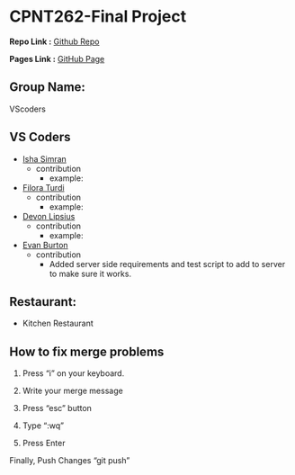 # CPNT262-Final Project

**Repo Link :** [Github Repo](https://github.com/aeoyu/cpnt262-finalproject)

**Pages Link :** [GitHub Page](https://aeoyu.github.io/cpnt262-finalproject/)

## Group Name:

VScoders

## VS Coders

- [Isha Simran](https://github.com/IshaSimran)
  - contribution
    - example:
- [Filora Turdi](https://github.com/aeoyu)
  - contribution
    - example:
- [Devon Lipsius](https://github.com/Nephy1)
  - contribution
    - example:
- [Evan Burton](https://github.com/Rankorrdagod)
  - contribution
    - Added server side requirements and test script to add to server to make sure it works.

## Restaurant:

- Kitchen Restaurant

## How to fix merge problems

1. Press “i” on your keyboard.

2. Write your merge message

3. Press “esc” button

4. Type “:wq”

5. Press Enter

Finally, Push Changes “git push”
